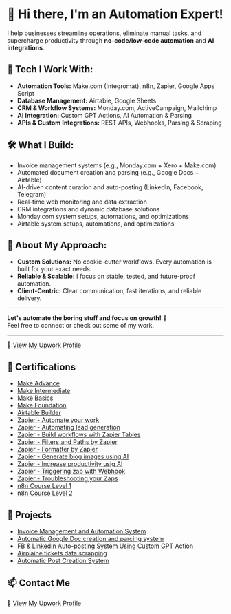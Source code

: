# 👋 Hi there, I'm an Automation Expert!

I help businesses streamline operations, eliminate manual tasks, and supercharge productivity through **no-code/low-code automation** and **AI integrations**.

## 🔧 Tech I Work With:
- **Automation Tools:** Make.com (Integromat), n8n, Zapier, Google Apps Script
- **Database Management:** Airtable, Google Sheets
- **CRM & Workflow Systems:** Monday.com, ActiveCampaign, Mailchimp
- **AI Integration:** Custom GPT Actions, AI Automation & Parsing
- **APIs & Custom Integrations:** REST APIs, Webhooks, Parsing & Scraping

## 🛠️ What I Build:
- Invoice management systems (e.g., Monday.com + Xero + Make.com)
- Automated document creation and parsing (e.g., Google Docs + Airtable)
- AI-driven content curation and auto-posting (LinkedIn, Facebook, Telegram)
- Real-time web monitoring and data extraction
- CRM integrations and dynamic database solutions
- Monday.com system setups, automations, and optimizations
- Airtable system setups, automations, and optimizations

## 🚀 About My Approach:
- **Custom Solutions:** No cookie-cutter workflows. Every automation is built for your exact needs.
- **Reliable & Scalable:** I focus on stable, tested, and future-proof automation.
- **Client-Centric:** Clear communication, fast iterations, and reliable delivery.

---

**Let's automate the boring stuff and focus on growth!** 🚀  
Feel free to connect or check out some of my work.

---

📌 [View My Upwork Profile](https://www.upwork.com/freelancers/~019b07d8b6eefca9ad?mp_source=share)

## 🏅 Certifications
- [Make Advance](https://www.credly.com/badges/92872e93-adff-4cd9-9c92-387ddd4401a4/public_url)
- [Make Intermediate](https://www.credly.com/badges/549656b2-f45d-45aa-a12a-8fc8b84a1bb7/public_url)
- [Make Basics](https://www.credly.com/badges/f5d36a82-73d3-4076-ad6f-0c547e8de5db/public_url)
- [Make Foundation](https://www.credly.com/badges/f9b91b23-b887-4763-8478-710911b50a1a/public_url)
- [Airtable Builder](http://verify.skilljar.com/c/6ppqipat87y3)
- [Zapier - Automate your work](http://verify.skilljar.com/c/xdk5i4pi986a)
- [Zapier - Automating lead generation](http://verify.skilljar.com/c/jf9bw7woofg8)
- [Zapier - Build workflows with Zapier Tables](http://verify.skilljar.com/c/pgh3bdz4cqgm)
- [Zapier - Filters and Paths by Zapier](http://verify.skilljar.com/c/bss2wst52saz)
- [Zapier - Formatter by Zapier](http://verify.skilljar.com/c/zinwwdcue73i)
- [Zapier - Generate blog images using AI](https://verify.skilljar.com/c/d2bhhq37963g)
- [Zapier - Increase productivity usig AI](http://verify.skilljar.com/c/w5kdihmnfus5)
- [Zapier - Triggering zap with Webhook](http://verify.skilljar.com/c/7xa5x8bsnvwy)
- [Zapier - Troubleshooting your Zaps](http://verify.skilljar.com/c/7h3w2ci2zmtz)
- [n8n Course Level 1](https://internal.users.n8n.cloud/webhook/course-level-1/verify?id=922124e9fbea3e694d254654c3082cf1&submit=Submit)
- [n8n Course Level 2](https://internal.users.n8n.cloud/webhook/course-level-2/verify?id=9862701e84f4fe30604a066365be8a2e&submit=Submit)


## 🚀 Projects
- [Invoice Management and Automation System](https://viktorautomation.github.io/Portfolio/Invoice%20Automation%20System/)
- [Automatic Google Doc creation and parcing system](https://viktorautomation.github.io/Portfolio/Automation%20Doc%20creation%20system/)
- [FB & LinkedIn Auto-posting System Using Custom GPT Action](https://viktorautomation.github.io/Portfolio/Action%20GPT%20auto%20posting%20system/)
- [Airplaine tickets data scrapping](https://viktorautomation.github.io/Portfolio/Airplane%20tickets%20data%20extraction/)
- [Automatic Post Creation System](https://viktorautomation.github.io/Portfolio/Automatic%20Post%20Creation%20System/)
  
## 📫 Contact Me

📌 [View My Upwork Profile](https://www.upwork.com/freelancers/~019b07d8b6eefca9ad?mp_source=share)
